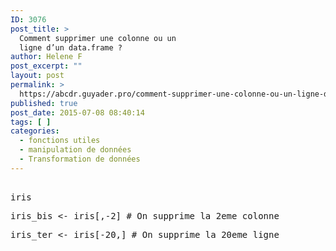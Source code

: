 ```yaml
---
ID: 3076
post_title: >
  Comment supprimer une colonne ou un
  ligne d’un data.frame ?
author: Helene F
post_excerpt: ""
layout: post
permalink: >
  https://abcdr.guyader.pro/comment-supprimer-une-colonne-ou-un-ligne-dun-data-frame-2/
published: true
post_date: 2015-07-08 08:40:14
tags: [ ]
categories:
  - fonctions utiles
  - manipulation de données
  - Transformation de données
---
```

<p> <pre lang='rsplus'><br />iris</p><p>iris_bis &lt;- iris[,-2] # On supprime la 2eme colonne</p><p>iris_ter &lt;- iris[-20,] # On supprime la 20eme ligne</p><p></pre> </p>